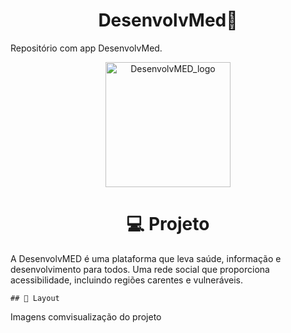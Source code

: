  <h1 align="center">
 DesenvolvMed🚀
</h1>
Repositório com app DesenvolvMed.
<p align="center">
  <a href="https://media.discordapp.net/attachments/1006905345261699143/1026912878772637766/dmed.png?width=499&height=402" target="blank"><img src="https://media.discordapp.net/attachments/1006905345261699143/1026912878772637766/dmed.png?width=499&height=402"" width="200" alt="DesenvolvMED_logo" /></a>
</p>


   
   <h1 align="center">
💻 Projeto
</h1>

A DesenvolvMED é uma plataforma que leva saúde, informação e desenvolvimento para todos. Uma rede social que proporciona acessibilidade, incluindo regiões carentes e vulneráveis.


    ## 🔖 Layout

Imagens comvisualização do projeto

